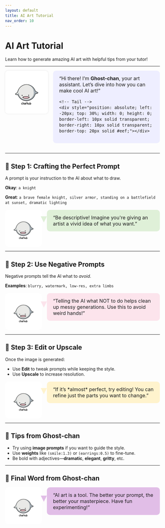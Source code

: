 ```yaml
---
layout: default
title: AI Art Tutorial
nav_order: 10
---
```


# AI Art Tutorial

Learn how to generate amazing AI art with helpful tips from your tutor!

---

<!-- Tutor Introduction -->
<div style="display: flex; align-items: flex-start; gap: 1rem; margin-bottom: 2rem;">

  <!-- Character image (replace with your image) -->
  <img src="/assets/ghostchan.png" alt="Ghost-chan" style="width: 140px; border-radius: 10px; box-shadow: 0 0 5px rgba(0,0,0,0.1);" />

  <!-- Speech Bubble -->
  <div style="position: relative; background-color: #eef; border-radius: 10px; padding: 15px 20px; font-size: 16px; max-width: 600px;">
    “Hi there! I’m <strong>Ghost-chan</strong>, your art assistant. Let’s dive into how you can make cool AI art!”

    <!-- Tail -->
    <div style="position: absolute; left: -20px; top: 30%; width: 0; height: 0; border-left: 10px solid transparent; border-right: 10px solid transparent; border-top: 20px solid #eef;"></div>
  </div>

</div>

---

## 🎨 Step 1: Crafting the Perfect Prompt

A prompt is your instruction to the AI about what to draw.

**Okay**: `a knight`

**Great**: `a brave female knight, silver armor, standing on a battlefield at sunset, dramatic lighting`

<div style="display: flex; align-items: flex-start; gap: 1rem; margin-top: 1rem;">

  <img src="/assets/ghostchan.png" alt="Ghost-chan" style="width: 120px; border-radius: 10px;" />

  <div style="position: relative; background-color: #dff0d8; border-radius: 10px; padding: 15px 20px; font-size: 16px; max-width: 600px;">
    “Be descriptive! Imagine you're giving an artist a vivid idea of what you want.”
    <div style="position: absolute; left: -20px; top: 30%; width: 0; height: 0; border-left: 10px solid transparent; border-right: 10px solid transparent; border-top: 20px solid #dff0d8;"></div>
  </div>

</div>

---

## 🚫 Step 2: Use Negative Prompts

Negative prompts tell the AI what to *avoid*.

**Examples**: `blurry, watermark, low-res, extra limbs`

<div style="display: flex; align-items: flex-start; gap: 1rem; margin-top: 1rem;">

  <img src="/assets/ghostchan.png" alt="Ghost-chan" style="width: 120px; border-radius: 10px;" />

  <div style="position: relative; background-color: #fce4ec; border-radius: 10px; padding: 15px 20px; font-size: 16px; max-width: 600px;">
    “Telling the AI what NOT to do helps clean up messy generations. Use this to avoid weird hands!”
    <div style="position: absolute; left: -20px; top: 30%; width: 0; height: 0; border-left: 10px solid transparent; border-right: 10px solid transparent; border-top: 20px solid #fce4ec;"></div>
  </div>

</div>

---

## 🧪 Step 3: Edit or Upscale

Once the image is generated:

- Use **Edit** to tweak prompts while keeping the style.
- Use **Upscale** to increase resolution.

<div style="display: flex; align-items: flex-start; gap: 1rem; margin-top: 1rem;">

  <img src="/assets/ghostchan.png" alt="Ghost-chan" style="width: 120px; border-radius: 10px;" />

  <div style="position: relative; background-color: #fff3cd; border-radius: 10px; padding: 15px 20px; font-size: 16px; max-width: 600px;">
    “If it’s *almost* perfect, try editing! You can refine just the parts you want to change.”
    <div style="position: absolute; left: -20px; top: 30%; width: 0; height: 0; border-left: 10px solid transparent; border-right: 10px solid transparent; border-top: 20px solid #fff3cd;"></div>
  </div>

</div>

---

## 🧠 Tips from Ghost-chan

- Try using **image prompts** if you want to guide the style.
- Use **weights** like `(smile:1.3)` or `(earrings:0.5)` to fine-tune.
- Be bold with adjectives—**dramatic**, **elegant**, **gritty**, etc.

---

## 👻 Final Word from Ghost-chan

<div style="display: flex; align-items: flex-start; gap: 1rem; margin-top: 1rem;">

  <img src="/assets/ghostchan.png" alt="Ghost-chan" style="width: 120px; border-radius: 10px;" />

  <div style="position: relative; background-color: #e1bee7; border-radius: 10px; padding: 15px 20px; font-size: 16px; max-width: 600px;">
    “AI art is a tool. The better your prompt, the better your masterpiece. Have fun experimenting!”
    <div style="position: absolute; left: -20px; top: 30%; width: 0; height: 0; border-left: 10px solid transparent; border-right: 10px solid transparent; border-top: 20px solid #e1bee7;"></div>
  </div>

</div>
